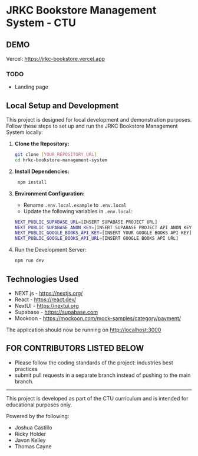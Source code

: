 # JRKC Bookstore Management System - CTU

## DEMO

   Vercel: <https://jrkc-bookstore.vercel.app>

### TODO

- Landing page

## Local Setup and Development

This project is designed for local development and demonstration purposes. Follow these steps to set up and run the JRKC Bookstore Management System locally:

1. **Clone the Repository:**

   ```bash
   git clone [YOUR_REPOSITORY_URL]
   cd hrkc-bookstore-management-system

2. **Install Dependencies:**

   ```bash
    npm install

3. **Environment Configuration:**

   - Rename `.env.local.example` to `.env.local`
   - Update the following variables in `.env.local`:
  
   ```bash
   NEXT_PUBLIC_SUPABASE_URL=[INSERT SUPABASE PROJECT URL]
   NEXT_PUBLIC_SUPABASE_ANON_KEY=[INSERT SUPABASE PROJECT API ANON KEY]
   NEXT_PUBLIC_GOOGLE_BOOKS_API_KEY=[INSERT YOUR GOOGLE BOOKS API KEY]
   NEXT_PUBLIC_GOOGLE_BOOKS_API_URL=[INSERT GOOGLE BOOKS API URL]

4. Run the Development Server:

   ```bash
   npm run dev

## Technologies Used

- NEXT.js - <https://nextjs.org/>
- React - <https://react.dev/>
- NextUI - <https://nextui.org>
- Supabase - <https://supabase.com>
- Mookoon - <https://mockoon.com/mock-samples/category/payment/>

The application should now be running on <http://localhost:3000>

## FOR CONTRIBUTORS LISTED BELOW

- Please follow the coding standards of the project: industries best practices
- submit pull requests in a separate branch instead of pushing to the main branch.

---

This project is developed as part of the CTU curriculum and is intended for educational purposes only.

Powered by the following:

- Joshua Castillo
- Ricky Holder
- Javon Kelley
- Thomas Cayne
